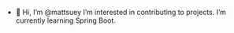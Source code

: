 - 👋 Hi, I’m @mattsuey
  I’m interested in contributing to projects.
  I’m currently learning Spring Boot.


